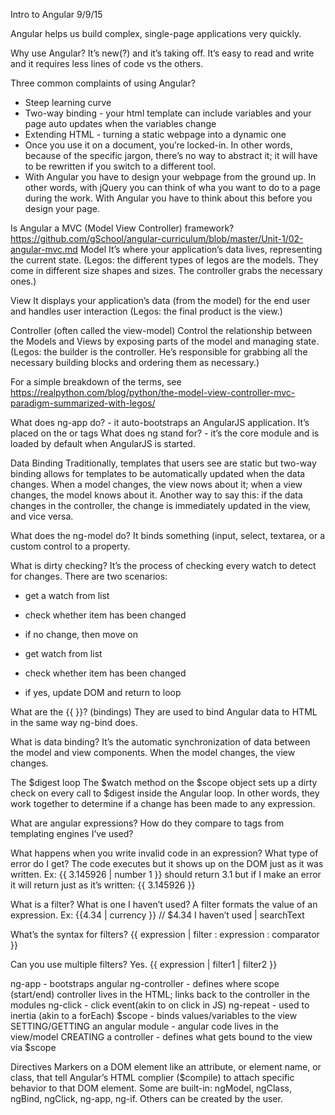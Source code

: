 Intro to Angular 9/9/15

Angular helps us build complex, single-page applications very quickly.

Why use Angular?
It’s new(?) and it’s taking off. It’s easy to read and write and it requires less lines of code vs the others.

Three common complaints of using Angular?

- Steep learning curve
- Two-way binding - your html template can include variables and your page auto updates when the variables change
- Extending HTML - turning a static webpage into a dynamic one
- Once you use it on a document, you’re locked-in. In other words, because of the specific jargon, there’s no way to abstract it; it will have to be rewritten if you switch to a different tool.
- With Angular you have to design your webpage from the ground up. In other words, with jQuery you can think of wha you want to do to a page during the work. With Angular you have to think about this before you design your page.

Is Angular a MVC (Model View Controller) framework?
https://github.com/gSchool/angular-curriculum/blob/master/Unit-1/02-angular-mvc.md
Model
It’s where your application’s data lives, representing the current state.
(Legos: the different types of legos are the models. They come in different size shapes and sizes. The controller grabs the necessary ones.)

View
It displays your application’s data (from the model) for the end user and handles user interaction
(Legos: the final product is the view.)

Controller (often called the view-model)
Control the relationship between the Models and Views by exposing parts of the model and managing state.
(Legos: the builder is the controller. He’s responsible for grabbing all the necessary building blocks and ordering them as necessary.)

For a simple breakdown of the terms, see https://realpython.com/blog/python/the-model-view-controller-mvc-paradigm-summarized-with-legos/

What does ng-app do? - it auto-bootstraps an AngularJS application. It’s placed on the <html> or <body> tags
What does ng stand for? - it’s the core module and is loaded by default when AngularJS is started.

Data Binding
Traditionally, templates that users see are static but two-way binding allows for templates to be automatically updated when the data changes. When a model changes, the view nows about it; when a view changes, the model knows about it. Another way to say this: if the data changes in the controller, the change is immediately updated in the view, and vice versa.

What does the ng-model do?
It binds something (input, select, textarea, or a custom control to a property.

What is dirty checking?
It’s the process of checking every watch to detect for changes. There are two scenarios:

- get a watch from list
- check whether item has been changed
- if no change, then move on

- get watch from list
- check whether item has been changed
- if yes, update DOM and return to loop

What are the {{ }}? (bindings)
They are used to bind Angular data to HTML in the same way ng-bind does.

What is data binding?
It’s the automatic synchronization of data between the model and view components. When the model changes, the view changes.

The $digest loop
The $watch method on the $scope object sets up a dirty check on every call to $digest inside the Angular loop. In other words, they work together to determine if a change has been made to any expression.

What are angular expressions? How do they compare to tags from templating engines I’ve used?

What happens when you write invalid code in an expression? What type of error do I get?
The code executes but it shows up on the DOM just as it was written. Ex: {{ 3.145926 | number 1 }}
should return 3.1 but if I make an error it will return just as it’s written: {{ 3.145926 }}

What is a filter? What is one I haven’t used?
A filter formats the value of an expression. Ex:
{{4.34 | currency }}  // $4.34
I haven’t used | searchText

What’s the syntax for filters?
{{ expression | filter : expression : comparator }}

Can you use multiple filters?
Yes. {{ expression | filter1 | filter2 }}

ng-app - bootstraps angular
ng-controller - defines where scope (start/end) controller lives in the HTML; links back to the controller in the modules
ng-click - click event(akin to on click in JS)
ng-repeat - used to inertia (akin to a forEach)
$scope - binds values/variables to the view
SETTING/GETTING an angular module - angular code lives in the view/model
CREATING a controller - defines what gets bound to the view via $scope

Directives
Markers on a DOM element like an attribute, or element name, or class, that tell Angular’s HTML complier ($compile) to attach specific behavior to that DOM element.
Some are built-in: ngModel, ngClass, ngBind, ngClick, ng-app, ng-if. Others can be created by the user.